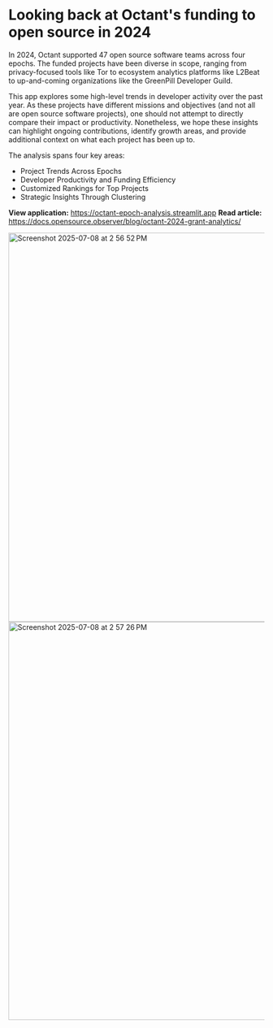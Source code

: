 # Looking back at Octant's funding to open source in 2024
In 2024, Octant supported 47 open source software teams across four epochs. The funded projects have been diverse in scope, ranging from privacy-focused tools like Tor to ecosystem analytics platforms like L2Beat to up-and-coming organizations like the GreenPill Developer Guild.

This app explores some high-level trends in developer activity over the past year. As these projects have different missions and objectives (and not all are open source software projects), one should not attempt to directly compare their impact or productivity. Nonetheless, we hope these insights can highlight ongoing contributions, identify growth areas, and provide additional context on what each project has been up to.

The analysis spans four key areas:
- Project Trends Across Epochs
- Developer Productivity and Funding Efficiency
- Customized Rankings for Top Projects
- Strategic Insights Through Clustering

**View application:** https://octant-epoch-analysis.streamlit.app
**Read article:** https://docs.opensource.observer/blog/octant-2024-grant-analytics/

<img width="766" alt="Screenshot 2025-07-08 at 2 56 52 PM" src="https://github.com/user-attachments/assets/50b102a0-d8c5-4ff4-b7e6-33f009cb81fa" />

<img width="784" alt="Screenshot 2025-07-08 at 2 57 26 PM" src="https://github.com/user-attachments/assets/3593379b-a6f2-45f8-969d-83c1efd4d1ad" />
